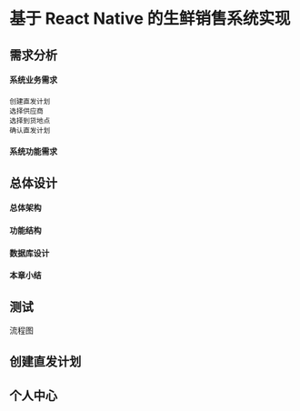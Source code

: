 # 基于 React Native 的生鲜销售系统实现


## 需求分析
  #### 系统业务需求

    创建直发计划
    选择供应商
    选择到货地点
    确认直发计划
  #### 系统功能需求

## 总体设计

  #### 总体架构
  #### 功能结构
  #### 数据库设计
  #### 本章小结

## 
## 测试
流程图




## 创建直发计划
## 个人中心

